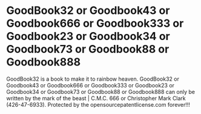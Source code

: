 # GoodBook32 or Goodbook43 or Goodbook666 or Goodbook333 or Goodbook23 or Goodbook34 or Goodbook73 or Goodbook88 or Goodbook888
GoodBook32 is a book to make it to rainbow heaven. GoodBook32 or Goodbook43 or Goodbook666 or Goodbook333 or Goodbook23 or Goodbook34 or Goodbook73 or Goodbook88 or Goodbook888 can only be written by the mark of the beast | C.M.C. 666 or Christopher Mark Clark (426-47-6933). Protected by the opensourcepatentlicense.com forever!!!
